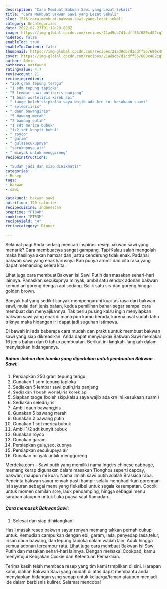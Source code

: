 ```yaml
---
description: "Cara Membuat Bakwan Sawi yang Lezat Sekali"
title: "Cara Membuat Bakwan Sawi yang Lezat Sekali"
slug: 1516-cara-membuat-bakwan-sawi-yang-lezat-sekali
category: Uncategorized
date: 2022-07-27T01:18:28.898Z
image: https://img-global.cpcdn.com/recipes/21ad9cb7d1cdff56/680x482cq70/bakwan-sawi-foto-resep-utama.jpg
hideToc: false
enableToc: true
enableTocContent: false
thumbnail: https://img-global.cpcdn.com/recipes/21ad9cb7d1cdff56/680x482cq70/bakwan-sawi-foto-resep-utama.jpg
cover: https://img-global.cpcdn.com/recipes/21ad9cb7d1cdff56/680x482cq70/bakwan-sawi-foto-resep-utama.jpg
author: Admin
authorAv: notfound
ratingvalue: 4.7
reviewcount: 21
recipeingredient:
- "250 gram tepung terigu"
- "1 sdm tepung tapioka"
- "5 lembar sawi putihiris panjang"
- "1 buah worteliris korek api"
- " taoge boleh skipkalau saya wajib ada krn ini kesukaan suami"
- " seledriiris"
- " daun bawangiris"
- "5 bawang merah"
- "2 bawang putih"
- "1 sdt merica bubuk"
- "1/2 sdt kunyit bubuk"
- " royco"
- " garam"
- " gulasecukupnya"
- "secukupnya air"
- " minyak untuk menggoreng"
recipeinstructions:

- "Sudah jadi dan siap dinikmati!"
categories:
- Resep
tags:
- bakwan
- sawi

katakunci: bakwan sawi 
nutrition: 120 calories
recipecuisine: Indonesian
preptime: "PT34M"
cooktime: "PT53M"
recipeyield: "4"
recipecategory: Dinner

---
```



Selamat pagi Anda sedang mencari inspirasi resep bakwan sawi yang menarik? Cara membuatnya sangat gampang. Tapi Kalau salah mengolah maka hasilnya akan hambar dan justru cenderung tidak enak. Padahal bakwan sawi yang enak harusnya Kan punya aroma dan cita rasa yang dapat memancing selera kita.


Lihat juga cara membuat Bakwan Isi Sawi Putih dan masakan sehari-hari lainnya. Panaskan secukupnya minyak, ambil satu sendok adonan bakwan kemudian goreng dengan api sedang. Balik satu sisi dan goreng hingga golden brown.

Banyak hal yang sedikit banyak mempengaruhi kualitas rasa dari bakwan sawi, mulai dari jenis bahan, kedua pemilihan bahan segar sampai cara membuat dan menyajikannya. Tak perlu pusing kalau ingin menyiapkan bakwan sawi yang enak di mana pun kamu berada, karena asal sudah tahu triknya maka hidangan ini dapat jadi suguhan istimewa.


Di bawah ini ada beberapa cara mudah dan praktis untuk membuat bakwan sawi yang siap dikreasikan. Anda dapat menyiapkan Bakwan Sawi memakai 16 jenis bahan dan 0 tahap pembuatan. Berikut ini langkah-langkah dalam menyiapkan hidangannya.

<!--inarticleads1-->

##### Bahan-bahan dan bumbu yang diperlukan untuk pembuatan Bakwan Sawi:

1. Persiapkan 250 gram tepung terigu
1. Gunakan 1 sdm tepung tapioka
1. Sediakan 5 lembar sawi putih,iris panjang
1. Sediakan 1 buah wortel,iris korek api
1. Siapkan  taoge (boleh skip.kalau saya wajib ada krn ini kesukaan suami)
1. Sediakan  seledri,iris
1. Ambil  daun bawang,iris
1. Gunakan 5 bawang merah
1. Gunakan 2 bawang putih
1. Gunakan 1 sdt merica bubuk
1. Ambil 1/2 sdt kunyit bubuk
1. Gunakan  royco
1. Gunakan  garam
1. Persiapkan  gula,secukupnya
1. Persiapkan secukupnya air
1. Gunakan  minyak untuk menggoreng


Merdeka.com - Sawi putih yang memiliki nama Inggirs chinese cabbage, memang kerap digunakan dalam masakan Tionghoa seperti capcay, bakwan, maupun mi kuah. Nama ilmiah sawi putih adalah Brassica rapa. Pencinta bakwan sayur renyah pasti hampir selalu menghadirkan gorengan isi sayuran sebagai menu yang fleksibel untuk segala kesempatan. Cocok untuk momen camilan sore, lauk pendamping, hingga sebagai menu sarapan ataupun untuk buka puasa saat Ramadan. 

<!--inarticleads2-->

##### Cara memasak Bakwan Sawi:


1. Selesai dan siap dihidangkan!

Hasil masak resep bakwan sayur renyah memang takkan pernah cukup untuk. Kemudian campurkan dengan ebi, garam, lada, penyedap rasa,telur, irisan daun bawang, dan tepung tapioka dalam wadah lain. Aduk hingga semua adonan tercampur rata. Lihat juga cara membuat Bakwan Isi Sawi Putih dan masakan sehari-hari lainnya. Dengan memakai Cookpad, kamu menyetujui Kebijakan Cookie dan Ketentuan Pemakaian. 

Terima kasih telah membaca resep yang tim kami tampilkan di sini. Harapan kami, olahan Bakwan Sawi yang mudah di atas dapat membantu anda menyiapkan hidangan yang sedap untuk keluarga/teman ataupun menjadi ide dalam berbisnis kuliner. Selamat mencoba!
